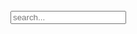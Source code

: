 <!-- Html Elements for Search -->
<br>
<div id="search-container">
<input type="text" id="search-input" placeholder="search...">
<ul id="results-container"></ul>
</div>
<br>

<!-- Script pointing to search-script.js -->
<script src="/js/search.js" type="text/javascript"></script>

<!-- Configuration -->
<script>
SimpleJekyllSearch({
  searchInput: document.getElementById('search-input'),
  resultsContainer: document.getElementById('results-container'),
  json: '/search.json'
})
</script>